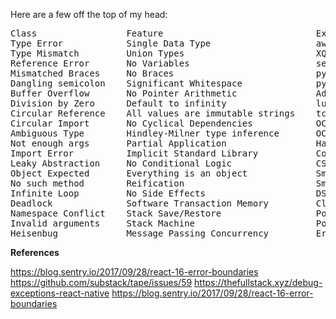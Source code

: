 Here are a few off the top of my head:

<pre>
Class                 Feature                             Example
Type Error            Single Data Type                    awk
Type Mismatch         Union Types                         XQuery
Reference Error       No Variables                        sed
Mismatched Braces     No Braces                           python
Dangling semicolon    Significant Whitespace              python
Buffer Overflow       No Pointer Arithmetic               Ada
Division by Zero      Default to infinity                 lua
Circular Reference    All values are immutable strings    tcl
Circular Import       No Cyclical Dependencies            OCaml
Ambiguous Type        Hindley-Milner type inference       OCaml
Not enough args       Partial Application                 Haxe
Import Error          Implicit Standard Library           Coldfusion
Leaky Abstraction     No Conditional Logic                CSS
Object Expected       Everything is an object             SmallTalk
No such method        Reification                         SmallTalk
Infinite Loop         No Side Effects                     DSSSL
Deadlock              Software Transaction Memory         Clojure
Namespace Conflict    Stack Save/Restore                  PostScript
Invalid arguments     Stack Machine                       PostScript
Heisenbug             Message Passing Concurrency         Erlang
</pre>


**References**

https://blog.sentry.io/2017/09/28/react-16-error-boundaries
https://github.com/substack/tape/issues/59
https://thefullstack.xyz/debug-exceptions-react-native
https://blog.sentry.io/2017/09/28/react-16-error-boundaries